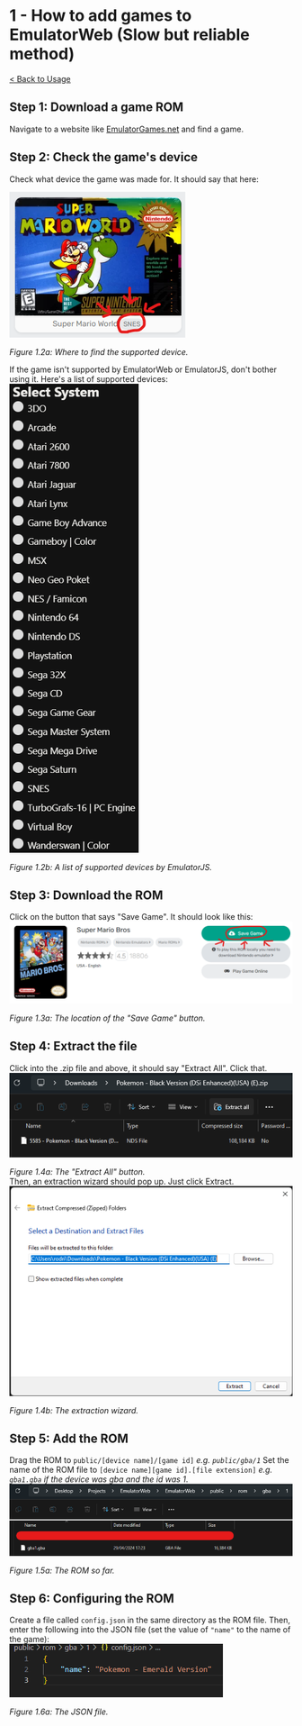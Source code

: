 # 1 - How to add games to EmulatorWeb (Slow but reliable method)

[< Back to Usage](README.md)

## Step 1: Download a game ROM

Navigate to a website like [EmulatorGames.net](https://emulatorgames.net) and find a game.

## Step 2: Check the game's device

Check what device the game was made for. It should say that here:

![Where to find the supported device](images/1.2a.png)


*Figure 1.2a: Where to find the supported device.*

If the game isn't supported by EmulatorWeb or EmulatorJS, don't bother using it. Here's a list of supported devices:
<br>
![A list of supported devices by EmulatorJS](images/1.2b.png)


*Figure 1.2b: A list of supported devices by EmulatorJS.*

## Step 3: Download the ROM

Click on the button that says "Save Game". It should look like this:
<br>
![Figure 1.3a: The location of the "Save Game" button.](images/1.3a.png)


*Figure 1.3a: The location of the "Save Game" button.*

## Step 4: Extract the file

Click into the .zip file and above, it should say "Extract All". Click that.
<br>
![Figure 1.4a: The "Extract All" button.](images/1.4a.png)


*Figure 1.4a: The "Extract All" button.*
<br>
Then, an extraction wizard should pop up. Just click Extract.
<br>
![Figure 1.4b: The extraction wizard.](images/1.4b.png)


*Figure 1.4b: The extraction wizard.*

## Step 5: Add the ROM

Drag the ROM to `public/[device name]/[game id]`
*e.g. `public/gba/1`*
Set the name of the ROM file to `[device name][game id].[file extension]`
*e.g. `gba1.gba` if the device was gba and the id was 1*.
<br>
![Figure 1.5a: The ROM so far.](images/1.5a.png)

*Figure 1.5a: The ROM so far.*

## Step 6: Configuring the ROM

Create a file called `config.json` in the same directory as the ROM file.
Then, enter the following into the JSON file (set the value of `"name"` to the name of the game):
<br>
![Figure 1.6a: The JSON file.](images/1.6a.png)

*Figure 1.6a: The JSON file.*